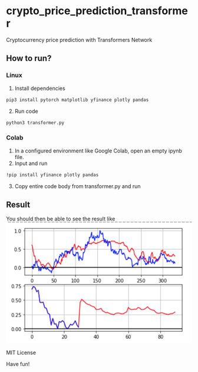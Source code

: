 # crypto_price_prediction_transformer
Cryptocurrency price prediction with Transformers Network

## How to run?

### Linux
1. Install dependencies
```sh 
pip3 install pytorch matplotlib yfinance plotly pandas
```
2. Run code
```sh
python3 transformer.py
```

### Colab
1. In a configured environment like Google Colab, open an empty ipynb file.
2. Input and run
```sh
!pip install yfinance plotly pandas
```
3. Copy entire code body from transformer.py and run

## Result
You should then be able to see the result like
![alt text](https://github.com/huangz7/crypto_price_prediction_transformer/blob/main/result_example.png?raw=true)



MIT License

Have fun!
